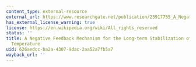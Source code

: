 ```yaml
---
content_type: external-resource
external_url: https://www.researchgate.net/publication/23917755_A_Negative_feedback_mechanism_for_the_long-term_stabilization_of_Earths_surface-temperature
has_external_license_warning: true
license: https://en.wikipedia.org/wiki/All_rights_reserved
status: ''
title: A Negative Feedback Mechanism for the Long-term Stabilization of Earth's Surface
  Temperature
uid: 626aedcc-ba2a-4307-9dac-2aa52a7fb5a7
wayback_url: ''
---
```

